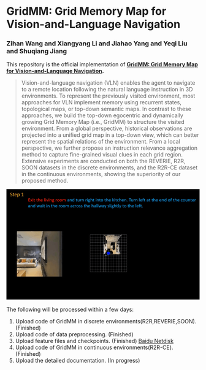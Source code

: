 # GridMM: Grid Memory Map for Vision-and-Language Navigation

### Zihan Wang and Xiangyang Li and Jiahao Yang and Yeqi Liu and Shuqiang Jiang

This repository is the official implementation of **[GridMM: Grid Memory Map for Vision-and-Language Navigation](https://arxiv.org/abs/2307.12907).**

>Vision-and-language navigation (VLN) enables the agent to navigate to a remote location following the natural language instruction in 3D environments. To represent the previously visited environment, most approaches for VLN implement memory using recurrent states, topological maps, or top-down semantic maps. In contrast to these approaches, we build the top-down egocentric and dynamically growing Grid Memory Map (i.e., GridMM) to structure the visited environment. From a global perspective, historical observations are projected into a unified grid map in a top-down view, which can better represent the spatial relations of the environment. From a local perspective, we further propose an instruction relevance aggregation method to capture fine-grained visual clues in each grid region. Extensive experiments are conducted on both the REVERIE, R2R, SOON datasets in the discrete environments, and the R2R-CE dataset in the continuous environments, showing the superiority of our proposed method.

![image](https://github.com/MrZihan/GridMM/blob/main/demo.gif)

The following will be processed within a few days:
1) Upload code of GridMM in discrete environments(R2R,REVERIE,SOON). (Finished)
2) Upload code of data preprocessing. (Finished)
3) Upload feature files and checkpoints. (Finished) [Baidu Netdisk](https://pan.baidu.com/s/1jRshMRNAhIx4VtCT0Lw1DA?pwd=beya)
4) Upload code of GridMM in continuous environments(R2R-CE). (Finished)
5) Upload the detailed documentation. (In progress)

